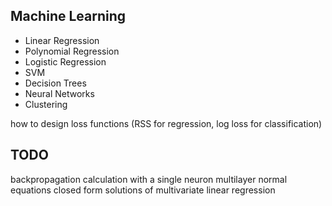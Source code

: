 
## Machine Learning
* Linear Regression 
* Polynomial Regression
* Logistic Regression
* SVM
* Decision Trees
* Neural Networks
* Clustering 
 
how to design loss functions (RSS for regression, log loss for classification)


## TODO
backpropagation calculation with a single neuron multilayer 
normal equations
closed form solutions of multivariate linear regression

